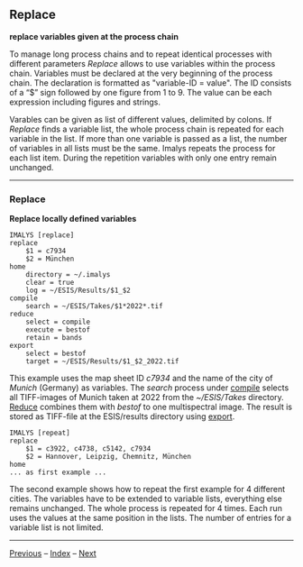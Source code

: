 ## Replace	

**replace variables given at the process chain**

To manage long process chains and to repeat identical processes with different parameters *Replace* allows to use variables within the process chain. Variables must be declared at the very beginning of the process chain. The declaration is formatted as "variable-ID = value". The ID consists of a “$” sign followed by one figure from 1 to 9. The value can be each expression including figures and strings.

Varables can be given as list of different values, delimited by colons. If *Replace* finds a variable list, the whole process chain is repeated for each variable in the list. If more than one variable is passed as a list, the number of variables in all lists must be the same. Imalys repeats the process for each list item. During the repetition variables with only one entry remain unchanged.

------

### Replace

**Replace locally defined variables**

```
IMALYS [replace]
replace
	$1 = c7934
	$2 = München
home
	directory = ~/.imalys
	clear = true
	log = ~/ESIS/Results/$1_$2
compile
	search = ~/ESIS/Takes/$1*2022*.tif
reduce
	select = compile
	execute = bestof
	retain = bands
export
	select = bestof
	target = ~/ESIS/Results/$1_$2_2022.tif
```

This example uses the map sheet ID *c7934* and the name of  the city of *Munich* (Germany) as variables. The *search* process under [compile](4_Compile.md) selects all TIFF-images of Munich taken at 2022 from the *~/ESIS/Takes* directory. [Reduce](5_Reduce.md) combines them with *bestof* to one multispectral image. The result is stored as TIFF-file at the ESIS/results directory using [export](11_Export.md). 

```
IMALYS [repeat]
replace
	$1 = c3922, c4738, c5142, c7934
	$2 = Hannover, Leipzig, Chemnitz, München
home
... as first example ...
```

The second example shows how to repeat the first example for 4 different cities. The variables have to be extended to variable lists, everything else remains unchanged. The whole process is repeated for 4 times. Each run uses the values at the same position in the lists. The number of entries for a variable list is not limited. 

-----

[Previous](11_Export.md)	–	[Index](README.md)	–	[Next](0_Execute.md)